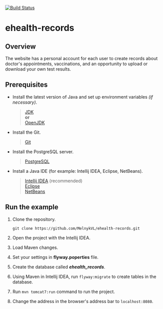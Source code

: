 [![Build Status](https://travis-ci.com/MelnykVL/ehealth-records.svg?branch=master)](https://travis-ci.com/MelnykVL/ehealth-records)

# ehealth-records

## Overview

The website has a personal account for each user to create records about doctor's appointments, vaccinations, and an opportunity to upload or download your own test results.

## Prerequisites

- Install the latest version of Java and set up environment variables *(if necessary)*.

  > [JDK](https://www.oracle.com/java/technologies/javase-downloads.html) <br>
  > **or**<br>
  > [OpenJDK](https://openjdk.java.net/install/)

- Install the Git.

  > [Git](https://git-scm.com/downloads)

- Install the PostgreSQL server.

  > [PostgreSQL](https://www.postgresql.org/download/)

- Install a Java IDE (for example: Intellij IDEA, Eclipse, NetBeans).

  > [Intellij IDEA](https://www.jetbrains.com/idea/download/#section=windows) (recommended) <br>
  > [Eclipse](https://www.eclipse.org/downloads/) <br>
  > [NetBeans](https://netbeans.apache.org/download/)

## Run the example

1. Clone the repository.<br>

    `git clone https://github.com/MelnykVL/ehealth-records.git`

2. Open the project with the Intellij IDEA.
3. Load Maven changes.
4. Set your settings in **flyway.poperties** file.
5. Create the database called ***ehealth_records***.
6. Using Maven in Intellij IDEA, run `flyway:migrate` to create tables in the database.
7. Run `mvn tomcat7:run` command to run the project.
8. Change the address in the browser's address bar to `localhost:8080`.
